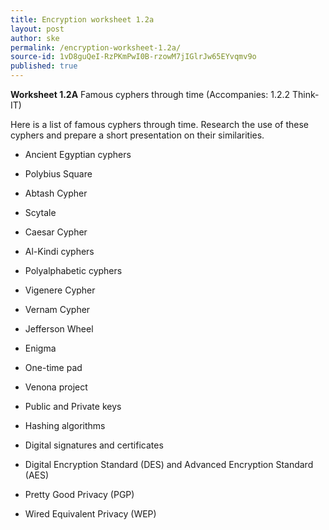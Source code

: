 ```yaml
---
title: Encryption worksheet 1.2a
layout: post
author: ske
permalink: /encryption-worksheet-1.2a/
source-id: 1vD8guQeI-RzPKmPwI0B-rzowM7jIGlrJw65EYvqmv9o
published: true
---
```

**Worksheet 1.2A** Famous cyphers through time (Accompanies: 1.2.2 Think-IT)

Here is a list of famous cyphers through time. Research the use of these cyphers and prepare a short presentation on their similarities.

* Ancient Egyptian cyphers

* Polybius Square

* Abtash Cypher

* Scytale

* Caesar Cypher

* Al-Kindi cyphers

* Polyalphabetic cyphers

* Vigenere Cypher

* Vernam Cypher

* Jefferson Wheel

* Enigma

* One-time pad

* Venona project

* Public and Private keys

* Hashing algorithms

* Digital signatures and certificates

* Digital Encryption Standard (DES) and Advanced Encryption Standard (AES)

* Pretty Good Privacy (PGP)

* Wired Equivalent Privacy (WEP)

